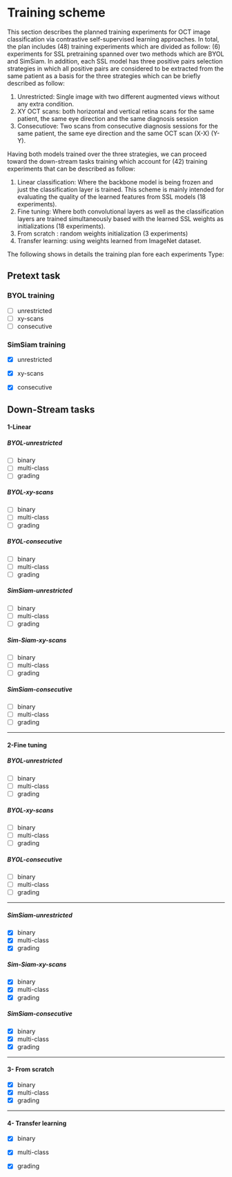 # Training scheme

This section describes the planned training experiments for OCT image classification via contrastive self-supervised learning approaches. In total, the plan includes (48) training experiments which are divided as follow: (6) experiments for SSL pretraining spanned over two methods which are BYOL and SimSiam. In addition, each SSL model has three positive pairs selection strategies in which all positive pairs are considered to be extracted from the same patient as a basis for the three strategies which can be briefly described as follow:

1. Unrestricted: Single image with two different augmented views without any extra condition.
2. XY OCT scans: both horizontal and vertical retina scans for the same patient, the same eye direction and the same diagnosis session
3. Consecutiove: Two scans from consecutive diagnosis sessions for the same patient, the same eye direction and the same OCT scan (X-X) (Y-Y).

Having both models trained over the three strategies, we can proceed toward the down-stream tasks training which account for (42) training experiments that can be described as follow:

1. Linear classification: Where the backbone model is being frozen and just the classification layer is trained. This scheme is mainly intended for evaluating the quality of the learned features from SSL models (18 experiments).
2. Fine tuning: Where both convolutional layers as well as the classification layers are trained simultaneously based with the learned SSL weights as initializations (18 experiments).
3. From scratch : random weights initialization (3 experiments) 
4. Transfer learning: using weights learned from ImageNet dataset.

The following shows in details the training plan fore each experiments Type:

## Pretext task 

### BYOL training

- [ ] unrestricted
- [ ] xy-scans
- [ ] consecutive

### SimSiam training

- [x] unrestricted
- [x] xy-scans
- [x] consecutive



## Down-Stream tasks

#### 1-Linear

##### BYOL-unrestricted

- [ ] binary
- [ ] multi-class
- [ ] grading

##### BYOL-xy-scans

- [ ] binary
- [ ] multi-class
- [ ] grading

##### BYOL-consecutive

- [ ] binary
- [ ] multi-class
- [ ] grading

##### SimSiam-unrestricted

- [ ] binary
- [ ] multi-class
- [ ] grading

##### Sim-Siam-xy-scans

- [ ] binary
- [ ] multi-class
- [ ] grading

##### SimSiam-consecutive

- [ ] binary
- [ ] multi-class
- [ ] grading

------------------------------------------------

#### 2-Fine tuning

##### BYOL-unrestricted

- [ ] binary
- [ ] multi-class
- [ ] grading

##### BYOL-xy-scans

- [ ] binary
- [ ] multi-class
- [ ] grading

##### BYOL-consecutive

- [ ] binary
- [ ] multi-class
- [ ] grading

-----------------------------------------------

##### SimSiam-unrestricted

- [x] binary
- [x] multi-class
- [x] grading

##### Sim-Siam-xy-scans

- [x] binary
- [x] multi-class
- [x] grading

##### SimSiam-consecutive

- [x] binary
- [x] multi-class
- [x] grading

--------------------------------------------------

#### 3- From scratch

- [x] binary
- [x] multi-class
- [x] grading

-------------------------------------------------------------

#### 4- Transfer learning

- [x] binary
- [x] multi-class
- [x] grading





